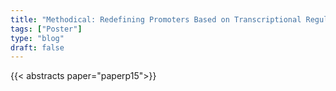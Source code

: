```yaml
---
title: "Methodical: Redefining Promoters Based on Transcriptional Regulation By DNA Methylation"
tags: ["Poster"]
type: "blog"
draft: false
---
```


{{< abstracts paper="paperp15">}}



